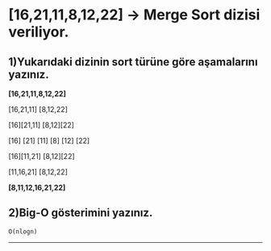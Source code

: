 # **[16,21,11,8,12,22]** -> Merge Sort dizisi veriliyor.

## 1)Yukarıdaki dizinin sort türüne göre aşamalarını yazınız.


**[16,21,11,8,12,22]**

[16,21,11] [8,12,22]

[16][21,11]  [8,12][22]

[16] [21] [11] [8] [12] [22]

[16][11,21] [8,12][22]

[11,16,21]  [8,12,22]

**[8,11,12,16,21,22]**

## 2)Big-O gösterimini yazınız.

```
O(nlogn)
```
---


